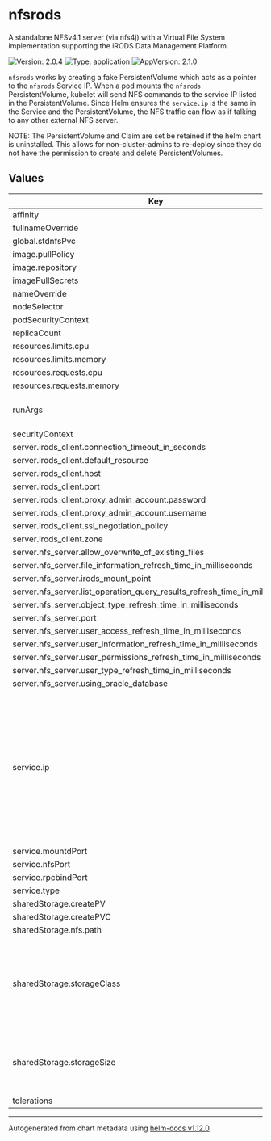 # nfsrods

A standalone NFSv4.1 server (via nfs4j) with a Virtual File System implementation supporting the iRODS Data Management Platform.

![Version: 2.0.4](https://img.shields.io/badge/Version-2.0.4-informational?style=flat-square) ![Type: application](https://img.shields.io/badge/Type-application-informational?style=flat-square) ![AppVersion: 2.1.0](https://img.shields.io/badge/AppVersion-2.1.0-informational?style=flat-square)

`nfsrods` works by creating a fake PersistentVolume which acts as a pointer to the `nfsrods` Service IP. When a pod mounts the `nfsrods` PersistentVolume, kubelet will send NFS commands to the service IP listed in the PersistentVolume. Since Helm ensures the `service.ip` is the same in the Service and the PersistentVolume, the NFS traffic can flow as if talking to any other external NFS server.

NOTE: The PersistentVolume and Claim are set be retained if the helm chart is uninstalled. This allows for non-cluster-admins to re-deploy since they do not have the permission to create and delete PersistentVolumes.

## Values

| Key | Type | Default | Description |
|-----|------|---------|-------------|
| affinity | object | `{}` |  |
| fullnameOverride | string | `""` |  |
| global.stdnfsPvc | string | `"stdnfs"` |  |
| image.pullPolicy | string | `"IfNotPresent"` |  |
| image.repository | string | `"irods/nfsrods"` |  |
| imagePullSecrets | list | `[]` |  |
| nameOverride | string | `""` |  |
| nodeSelector | object | `{}` |  |
| podSecurityContext | object | `{}` |  |
| replicaCount | int | `1` |  |
| resources.limits.cpu | string | `"500m"` |  |
| resources.limits.memory | string | `"1Gi"` |  |
| resources.requests.cpu | string | `"100m"` |  |
| resources.requests.memory | string | `"128Mi"` |  |
| runArgs | string | `"/usr/sbin/useradd -m -u 1000 -s /bin/bash rods; ./start.sh"` |  |
| securityContext | object | `{}` |  |
| server.irods_client.connection_timeout_in_seconds | int | `600` |  |
| server.irods_client.default_resource | string | `"demoResc"` |  |
| server.irods_client.host | string | `"example.com"` |  |
| server.irods_client.port | int | `1247` |  |
| server.irods_client.proxy_admin_account.password | string | `"password"` |  |
| server.irods_client.proxy_admin_account.username | string | `"user"` |  |
| server.irods_client.ssl_negotiation_policy | string | `"CS_NEG_REFUSE"` |  |
| server.irods_client.zone | string | `"ExampleZone"` |  |
| server.nfs_server.allow_overwrite_of_existing_files | bool | `true` |  |
| server.nfs_server.file_information_refresh_time_in_milliseconds | int | `1000` |  |
| server.nfs_server.irods_mount_point | string | `"/ExampleZone"` |  |
| server.nfs_server.list_operation_query_results_refresh_time_in_milliseconds | int | `30000` |  |
| server.nfs_server.object_type_refresh_time_in_milliseconds | int | `300000` |  |
| server.nfs_server.port | int | `2049` |  |
| server.nfs_server.user_access_refresh_time_in_milliseconds | int | `1000` |  |
| server.nfs_server.user_information_refresh_time_in_milliseconds | string | `"3600000"` |  |
| server.nfs_server.user_permissions_refresh_time_in_milliseconds | int | `300000` |  |
| server.nfs_server.user_type_refresh_time_in_milliseconds | int | `300000` |  |
| server.nfs_server.using_oracle_database | bool | `false` |  |
| service.ip | string | `nil` | NOTE: This IP must be a valid, unused IP in the cluster's service CIDR.    A hostname or servicename will not resolve b/c of the DNS settings on nodes.  ip: 10.233.58.200 (previous default) |
| service.mountdPort | int | `20048` |  |
| service.nfsPort | int | `2049` |  |
| service.rpcbindPort | int | `111` |  |
| service.type | string | `"ClusterIP"` |  |
| sharedStorage.createPV | bool | `true` |  |
| sharedStorage.createPVC | bool | `true` |  |
| sharedStorage.nfs.path | string | `"/"` |  |
| sharedStorage.storageClass | string | `"nfsrods-sc"` | This storageClass doesn't need to exist in the cluster since the PVC is directly selecting the PV |
| sharedStorage.storageSize | string | `"100Gi"` | No data is actually stored here, just a pointer to the nfsrods service IP. |
| tolerations | list | `[]` |  |

----------------------------------------------
Autogenerated from chart metadata using [helm-docs v1.12.0](https://github.com/norwoodj/helm-docs/releases/v1.12.0)
